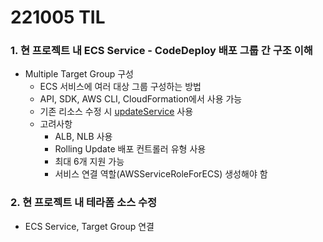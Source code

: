 # 221005 TIL
### 1. 현 프로젝트 내 ECS Service - CodeDeploy 배포 그룹 간 구조 이해
* Multiple Target Group 구성
    * ECS 서비스에 여러 대상 그룹 구성하는 방법
    * API, SDK, AWS CLI, CloudFormation에서 사용 가능
    * 기존 리소스 수정 시 [updateService](https://docs.aws.amazon.com/AmazonECS/latest/APIReference/API_UpdateService.html) 사용
    * 고려사항
        * ALB, NLB 사용
        * Rolling Update 배포 컨트롤러 유형 사용
        * 최대 6개 지원 가능
        * 서비스 연결 역할(AWSServiceRoleForECS) 생성해야 함
### 2. 현 프로젝트 내 테라폼 소스 수정
* ECS Service, Target Group 연결